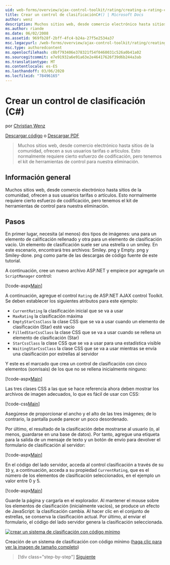 ```yaml
---
uid: web-forms/overview/ajax-control-toolkit/rating/creating-a-rating-control-cs
title: Crear un control de clasificaciónC#() | Microsoft Docs
author: wenz
description: Muchos sitios web, desde comercio electrónico hasta sitios de la comunidad, ofrecen a sus usuarios tarifas o artículos. Esto normalmente requiere cierto esfuerzo de codificación, pero tenemos...
ms.author: riande
ms.date: 06/02/2008
ms.assetid: 969fb28f-2bff-4fc4-b24a-27f5e2534a37
msc.legacyurl: /web-forms/overview/ajax-control-toolkit/rating/creating-a-rating-control-cs
msc.type: authoredcontent
ms.openlocfilehash: c0bf793406e378321f54f0460031c526a0b41a02
ms.sourcegitcommit: e7e91932a6e91a63e2e46417626f39d6b244a3ab
ms.translationtype: MT
ms.contentlocale: es-ES
ms.lasthandoff: 03/06/2020
ms.locfileid: "78496165"
---
```

# <a name="creating-a-rating-control-c"></a>Crear un control de clasificación (C#)

por [Christian Wenz](https://github.com/wenz)

[Descargar código](https://download.microsoft.com/download/9/3/f/93f8daea-bebd-4821-833b-95205389c7d0/rating0.cs.zip) o [Descargar PDF](https://download.microsoft.com/download/2/d/c/2dc10e34-6983-41d4-9c08-f78f5387d32b/rating0CS.pdf)

> Muchos sitios web, desde comercio electrónico hasta sitios de la comunidad, ofrecen a sus usuarios tarifas o artículos. Esto normalmente requiere cierto esfuerzo de codificación, pero tenemos el kit de herramientas de control para nuestra eliminación.

## <a name="overview"></a>Información general

Muchos sitios web, desde comercio electrónico hasta sitios de la comunidad, ofrecen a sus usuarios tarifas o artículos. Esto normalmente requiere cierto esfuerzo de codificación, pero tenemos el kit de herramientas de control para nuestra eliminación.

## <a name="steps"></a>Pasos

En primer lugar, necesita (al menos) dos tipos de imágenes: una para un elemento de calificación rellenado y otra para un elemento de clasificación vacío. Un elemento de clasificación suele ser una estrella o un smiley. En este escenario, encontrará tres archivos: Smiley. png y Empty. png y Smiley-done. png como parte de las descargas de código fuente de este tutorial.

A continuación, cree un nuevo archivo ASP.NET y empiece por agregarle un `ScriptManager` control:

[!code-aspx[Main](creating-a-rating-control-cs/samples/sample1.aspx)]

A continuación, agregue el control `Rating` de ASP.NET AJAX control Toolkit. Se deben establecer los siguientes atributos para este ejemplo:

- `CurrentRating` la clasificación inicial que se va a usar
- `MaxRating` la clasificación máxima
- `EmptyStarCssClass` la clase CSS que se va a usar cuando un elemento de clasificación (Star) esté vacío
- `FilledStarCssClass` la clase CSS que se va a usar cuando se rellena un elemento de clasificación (Star)
- `StarCssClass` la clase CSS que se va a usar para una estadística visible
- `WaitingStarCssClass` la clase CSS que se va a usar mientras se envía una clasificación por estrellas al servidor

Y este es el marcado que crea un control de clasificación con cinco elementos (sonrisais) de los que no se rellena inicialmente ninguno:

[!code-aspx[Main](creating-a-rating-control-cs/samples/sample2.aspx)]

Las tres clases CSS a las que se hace referencia ahora deben mostrar los archivos de imagen adecuados, lo que es fácil de usar con CSS:

[!code-css[Main](creating-a-rating-control-cs/samples/sample3.css)]

Asegúrese de proporcionar el ancho y el alto de las tres imágenes; de lo contrario, la pantalla puede parecer un poco desordenado.

Por último, el resultado de la clasificación debe mostrarse al usuario (o, al menos, guardarse en una base de datos). Por tanto, agregue una etiqueta para la salida de un mensaje de texto y un botón de envío para devolver el formulario de clasificación al servidor:

[!code-aspx[Main](creating-a-rating-control-cs/samples/sample4.aspx)]

En el código del lado servidor, acceda al control clasificación a través de su `ID` y, a continuación, acceda a su propiedad `CurrentRating`, que es el número de los elementos de clasificación seleccionados, en el ejemplo un valor entre 0 y 5.

[!code-aspx[Main](creating-a-rating-control-cs/samples/sample5.aspx)]

Guarde la página y cargarla en el explorador. Al mantener el mouse sobre los elementos de clasificación (inicialmente vacíos), se produce un efecto de JavaScript: la clasificación cambia. Al hacer clic en el conjunto de estrellas, se conserva la clasificación actual. Por último, al enviar el formulario, el código del lado servidor genera la clasificación seleccionada.

[![crear un sistema de clasificación con código mínimo](creating-a-rating-control-cs/_static/image2.png)](creating-a-rating-control-cs/_static/image1.png)

Creación de un sistema de clasificación con código mínimo ([haga clic para ver la imagen de tamaño completo](creating-a-rating-control-cs/_static/image3.png))

> [!div class="step-by-step"]
> [Siguiente](creating-a-rating-control-vb.md)
